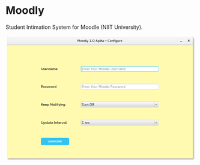# Moodly
Student Intimation System for Moodle (NIIT University).

![Moodly Configure](https://github.com/AkshayAgarwal007/Moodly/blob/master/img/config_linux.png "Moodly Configure")
